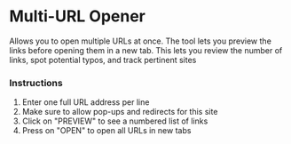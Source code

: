 # Multi-URL Opener 
Allows you to open multiple URLs at once. The tool lets you preview the links before opening them in a new tab.
This lets you review the number of links, spot potential typos, and track pertinent sites

### Instructions 
1. Enter one full URL address per line
2. Make sure to allow pop-ups and redirects for this site 
3. Click on "PREVIEW" to see a numbered list of links 
4. Press on "OPEN" to open all URLs in new tabs 

